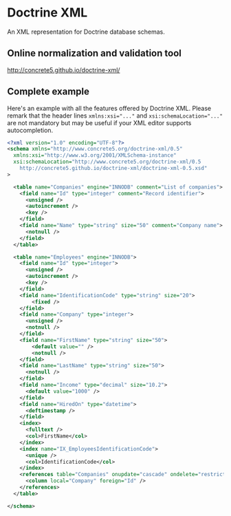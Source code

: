 # Doctrine XML

An XML representation for Doctrine database schemas.

## Online normalization and validation tool

http://concrete5.github.io/doctrine-xml/


## Complete example

Here's an example with all the features offered by Doctrine XML.
Please remark that the header lines `xmlns:xsi="..."` and `xsi:schemaLocation="..."` are not mandatory but may be useful if your XML editor supports autocompletion.

```xml
<?xml version="1.0" encoding="UTF-8"?>
<schema xmlns="http://www.concrete5.org/doctrine-xml/0.5"
  xmlns:xsi="http://www.w3.org/2001/XMLSchema-instance"
  xsi:schemaLocation="http://www.concrete5.org/doctrine-xml/0.5
    http://concrete5.github.io/doctrine-xml/doctrine-xml-0.5.xsd"
>

  <table name="Companies" engine="INNODB" comment="List of companies">
    <field name="Id" type="integer" comment="Record identifier">
      <unsigned />
      <autoincrement />
      <key />
    </field>
    <field name="Name" type="string" size="50" comment="Company name">
      <notnull />
    </field>
  </table>

  <table name="Employees" engine="INNODB">
    <field name="Id" type="integer">
      <unsigned />
      <autoincrement />
      <key />
    </field>
    <field name="IdentificationCode" type="string" size="20">
    	<fixed />
    </field>
    <field name="Company" type="integer">
      <unsigned />
      <notnull />
    </field>
    <field name="FirstName" type="string" size="50">
    	<default value="" />
    	<notnull />
    </field>
    <field name="LastName" type="string" size="50">
      <notnull />
    </field>
    <field name="Income" type="decimal" size="10.2">
      <default value="1000" />
    </field>
    <field name="HiredOn" type="datetime">
      <deftimestamp />
    </field>
    <index>
      <fulltext />
      <col>FirstName</col>
    </index>
    <index name="IX_EmployeesIdentificationCode">
      <unique />
      <col>IdentificationCode</col>
    </index>
    <references table="Companies" onupdate="cascade" ondelete="restrict">
      <column local="Company" foreign="Id" />
    </references>
  </table>

</schema>
```
